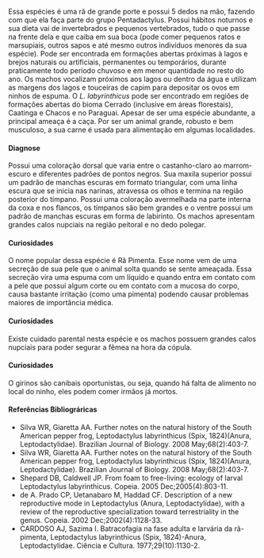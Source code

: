 ﻿Essa espécies é uma rã de grande porte e possui 5 dedos na mão, fazendo com que ela faça parte do grupo Pentadactylus. Possui hábitos noturnos e sua dieta vai de invertebrados e pequenos vertebrados, tudo o que passe na frente dela e que caiba em sua boca (pode comer pequenos ratos e marsupiais, outros sapos e até mesmo outros indivíduos menores da sua espécie). Pode ser encontrada em formações abertas próximas à lagos e brejos naturais ou artificiais, permanentes ou temporários, durante praticamente todo período chuvoso e em menor quantidade no resto do ano. Os machos vocalizam próximos aos lagos ou dentro da água e utilizam as margens dos lagos e touceiras de capim para depositar os ovos em ninhos de espuma. 
O *L. labyrinthicus* pode ser encontrado em regiões de formações abertas do bioma Cerrado (inclusive em áreas florestais), Caatinga e Chacos e no Paraguai. Apesar de ser uma espécie abundante, a principal ameaça é a caça. Por ser um animal grande, robusto e bem musculoso, a sua carne é usada para alimentação em algumas localidades.


#### Diagnose
Possui uma coloração dorsal que varia entre o castanho-claro ao marrom-escuro e diferentes padrões de pontos negros. Sua maxila superior possui um padrão de manchas escuras em formato triangular, com uma linha escura que se inicia nas narinas, atravessa os olhos e termina na região posterior do tímpano. Possui uma coloração avermelhada na parte interna da coxa e nos flancos, os tímpanos são bem grandes e o ventre possui um padrão de manchas escuras em forma de labirinto. Os machos apresentam grandes calos nupciais na região peitoral e no dedo polegar.


#### Curiosidades
O nome popular dessa espécie é Rã Pimenta. Esse nome vem de uma secreção de sua pele que o animal solta quando se sente ameaçada. Essa secreção vira uma espuma com um líquido e quando entra em contato com a pele que possui algum corte ou em contato com a mucosa do corpo, causa bastante irritação (como uma pimenta) podendo causar problemas maiores de importância médica.


#### Curiosidades
Existe cuidado parental nesta espécie e os machos possuem grandes calos nupciais para poder segurar a fêmea na hora da cópula.


#### Curiosidades
O girinos são canibais oportunistas, ou seja, quando há falta de alimento no local do ninho, eles podem comer irmãos já mortos.


#### Referências Bibliográricas
* Silva WR, Giaretta AA. Further notes on the natural history of the South American pepper frog, Leptodactylus labyrinthicus (Spix, 1824)(Anura, Leptodactylidae). Brazilian Journal of Biology. 2008 May;68(2):403-7.
* Silva WR, Giaretta AA. Further notes on the natural history of the South American pepper frog, Leptodactylus labyrinthicus (Spix, 1824)(Anura, Leptodactylidae). Brazilian Journal of Biology. 2008 May;68(2):403-7.
* Shepard DB, Caldwell JP. From foam to free-living: ecology of larval Leptodactylus labyrinthicus. Copeia. 2005 Dec;2005(4):803-11.
* de A. Prado CP, Uetanabaro M, Haddad CF. Description of a new reproductive mode in Leptodactylus (Anura, Leptodactylidae), with a review of the reproductive specialization toward terrestriality in the genus. Copeia. 2002 Dec;2002(4):1128-33.
* CARDOSO AJ, Sazima I. Batracofagia na fase adulta e larvária da rã-pimenta, Leptodactylus labyrinthicus (Spix, 1824)-Anura, Leptodactylidae. Ciência e Cultura. 1977;29(10):1130-2.
